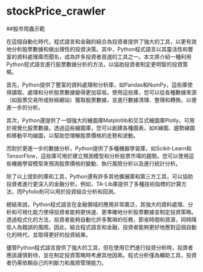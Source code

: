 # stockPrice_crawler
##股市爬蟲示範


在這個自動化時代，程式語言和金融的結合為投資者提供了強大的工具，以更有效地分析股票數據和做出理性的投資決策。其中，Python程式語言以其靈活性和豐富的資料處理庫而聞名，成為許多投資者首選的工具之一。本文將介紹一種利用Python程式語言進行股票數據分析的方法，以協助投資者制定更明智的投資策略。

首先，Python提供了豐富的資料處理和分析庫，如Pandas和NumPy，這些庫使得讀取、處理和分析股票數據變得更加容易。使用這些庫，您可以從各種數據來源（如股票交易所或財經網站）獲取股票數據，並進行數據清理、整理和轉換，以便進一步的分析。

其次，Python還提供了一個強大的繪圖庫Matplotlib和交互式繪圖庫Plotly，可用於視覺化股票數據。透過這些繪圖庫，您可以創建各種圖表，如K線圖、趨勢線圖和移動平均線圖，以幫助您理解股票價格的走勢和波動。

而對於更進一步的數據分析，Python提供了多種機器學習庫，如Scikit-Learn和TensorFlow，這些庫可用於建立預測模型和分析股票市場的趨勢。您可以使用這些機器學習模型來預測股票價格的變動、執行風險分析以及進行統計分析。

除了以上提到的庫和工具，Python還有許多其他擴展庫和第三方工具，可以協助投資者進行更深入的金融分析。例如，TA-Lib庫提供了多種技術指標的計算方法，而Pyfolio則可以用於投資組合分析和回測。

總結來說，Python程式語言在金融領域的應用非常廣泛，其強大的資料處理、分析和可視化能力使得投資者能夠更快速、更準確地分析股票數據並制定投資策略。透過程式化的方法，投資者能夠自動化許多繁瑣的任務，節省時間和資源，同時降低人為錯誤的風險。因此，結合程式語言和金融，投資者能夠更好地應對這個自動化的時代，並取得更好的投資結果。

儘管Python程式語言提供了強大的工具，但在使用它們進行投資分析時，投資者應該謹慎對待，並在制定投資策略時考慮其他因素。程式分析僅為輔助工具，投資者仍需依賴自己的判斷力和風險管理能力。




